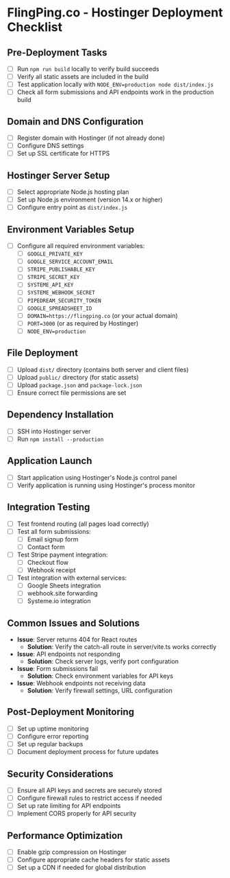 # FlingPing.co - Hostinger Deployment Checklist

## Pre-Deployment Tasks
- [ ] Run `npm run build` locally to verify build succeeds
- [ ] Verify all static assets are included in the build
- [ ] Test application locally with `NODE_ENV=production node dist/index.js`
- [ ] Check all form submissions and API endpoints work in the production build

## Domain and DNS Configuration
- [ ] Register domain with Hostinger (if not already done)
- [ ] Configure DNS settings
- [ ] Set up SSL certificate for HTTPS

## Hostinger Server Setup
- [ ] Select appropriate Node.js hosting plan
- [ ] Set up Node.js environment (version 14.x or higher)
- [ ] Configure entry point as `dist/index.js`

## Environment Variables Setup
- [ ] Configure all required environment variables:
  - [ ] `GOOGLE_PRIVATE_KEY`
  - [ ] `GOOGLE_SERVICE_ACCOUNT_EMAIL`
  - [ ] `STRIPE_PUBLISHABLE_KEY`
  - [ ] `STRIPE_SECRET_KEY`
  - [ ] `SYSTEME_API_KEY`
  - [ ] `SYSTEME_WEBHOOK_SECRET`
  - [ ] `PIPEDREAM_SECURITY_TOKEN`
  - [ ] `GOOGLE_SPREADSHEET_ID`
  - [ ] `DOMAIN=https://flingping.co` (or your actual domain)
  - [ ] `PORT=3000` (or as required by Hostinger)
  - [ ] `NODE_ENV=production`

## File Deployment
- [ ] Upload `dist/` directory (contains both server and client files)
- [ ] Upload `public/` directory (for static assets)
- [ ] Upload `package.json` and `package-lock.json`
- [ ] Ensure correct file permissions are set

## Dependency Installation
- [ ] SSH into Hostinger server
- [ ] Run `npm install --production`

## Application Launch
- [ ] Start application using Hostinger's Node.js control panel
- [ ] Verify application is running using Hostinger's process monitor

## Integration Testing
- [ ] Test frontend routing (all pages load correctly)
- [ ] Test all form submissions:
  - [ ] Email signup form
  - [ ] Contact form
- [ ] Test Stripe payment integration:
  - [ ] Checkout flow
  - [ ] Webhook receipt
- [ ] Test integration with external services:
  - [ ] Google Sheets integration
  - [ ] webhook.site forwarding
  - [ ] Systeme.io integration

## Common Issues and Solutions
- **Issue**: Server returns 404 for React routes
  - **Solution**: Verify the catch-all route in server/vite.ts works correctly
- **Issue**: API endpoints not responding
  - **Solution**: Check server logs, verify port configuration
- **Issue**: Form submissions fail
  - **Solution**: Check environment variables for API keys
- **Issue**: Webhook endpoints not receiving data
  - **Solution**: Verify firewall settings, URL configuration

## Post-Deployment Monitoring
- [ ] Set up uptime monitoring
- [ ] Configure error reporting
- [ ] Set up regular backups
- [ ] Document deployment process for future updates

## Security Considerations
- [ ] Ensure all API keys and secrets are securely stored
- [ ] Configure firewall rules to restrict access if needed
- [ ] Set up rate limiting for API endpoints
- [ ] Implement CORS properly for API security

## Performance Optimization
- [ ] Enable gzip compression on Hostinger
- [ ] Configure appropriate cache headers for static assets
- [ ] Set up a CDN if needed for global distribution
